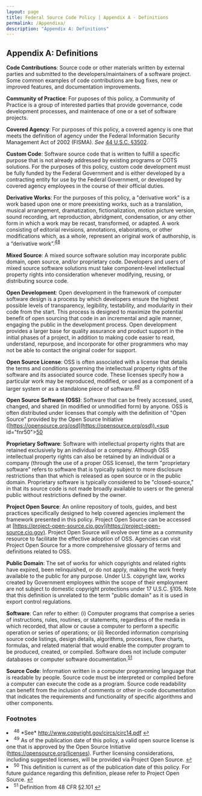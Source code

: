 ```yaml
---
layout: page
title: Federal Source Code Policy | Appendix A - Definitions
permalink: /Appendixa/
description: "Appendix A: Definitions"
---
```


## Appendix A: Definitions

**Code Contributions**: Source code or other materials written by external parties and submitted to the developers/maintainers of a software project. Some common examples of code contributions are bug fixes, new or improved features, and documentation improvements.

**Community of Practice**: For puposes of this policy, a Community of Practice is a group of interested parties that provide governance, code development processes, and maintenace of one or a set of software projects.

**Covered Agency**: For purposes of this policy, a covered agency is one that meets the definition of agency under the Federal Information Security Management Act of 2002 (FISMA). *See* [44 U.S.C. §3502](https://www.gpo.gov/fdsys/granule/USCODE-2011-title44/USCODE-2011-title44-chap35-subchapI-sec3502).

**Custom Code**: Software source code that is written to fulfill a specific purpose that is not already addressed by existing programs or COTS solutions. For the purposes of this policy, custom code development must be fully funded by the Federal Government and is either developed by a contracting entity for use by the Federal Government, or developed by covered agency employees in the course of their official duties.

**Derivative Works**: For the purposes of this policy, a "derivative work" is a work based upon one or more preexisting works, such as a translation, musical arrangement, dramatization, fictionalization, motion picture version, sound recording, art reproduction, abridgment, condensation, or any other form in which a work may be recast, transformed, or adapted. A work consisting of editorial revisions, annotations, elaborations, or other modifications which, as a whole, represent an original work of authorship, is a “derivative work”.<sup id="fnr48"><a href="#fn48">48</a></sup>

**Mixed Source**: A mixed source software solution may incorporate public domain, open source, and/or proprietary code. Developers and users of mixed source software solutions must take component-level intellectual property rights into consideration whenever modifying, reusing, or distributing source code.

**Open Development**: Open development in the framework of computer software design is a process by which developers ensure the highest possible levels of transparency, legibility, testability, and modularity in their code from the start. This process is designed to maximize the potential benefit of open sourcing that code in an incremental and agile manner, engaging the public in the development process. Open development provides a larger base for quality assurance and product support in the initial phases of a project, in addition to making code easier to read, understand, repurpose, and incorporate for other programmers who may not be able to contact the original coder for support.

**Open Source License**: OSS is often associated with a license that details the terms and conditions governing the intellectual property rights of the software and its associated source code. These licenses specify how a particular work may be reproduced, modified, or used as a component of a larger system or as a standalone piece of software.<sup id="fnr49"><a href="#fn49">49</a></sup>

**Open Source Software (OSS)**: Software that can be freely accessed, used, changed, and shared (in modified or unmodified form) by anyone. OSS is often distributed under licenses that comply with the definition of "Open Source" provided by the Open Source Initiative ([https://opensource.org/osd](https://opensource.org/osd)).<sup id="fnr50"><a href="#fn50">50</a></sup>

**Proprietary Software**: Software with intellectual property rights that are retained exclusively by an individual or a company. Although OSS intellectual property rights can also be retained by an individual or a company (through the use of a proper OSS license), the term "proprietary software" refers to software that is typically subject to more disclosure restrictions than that which is released as open source or in the public domain. Proprietary software is typically considered to be "closed-source," in that its source code is not made broadly available to users or the general public without restrictions defined by the owner.

**Project Open Source**: An online repository of tools, guides, and best practices specifically designed to help covered agencies implement the framework presented in this policy. Project Open Source can be accessed at [https://project-open-source.cio.gov](https://project-open-source.cio.gov). Project Open Source will evolve over time as a community resource to facilitate the effective adoption of OSS. Agencies can visit Project Open Source for a more comprehensive glossary of terms and definitions related to OSS.

**Public Domain**: The set of works for which copyrights and related rights have expired, been relinquished, or do not apply, making the work freely available to the public for any purpose. Under U.S. copyright law, works created by Government employees within the scope of their employment are not subject to domestic copyright protections under 17 U.S.C. §105. Note that this definition is unrelated to the term "public domain" as it is used in export control regulations.

**Software**: Can refer to either: (i) Computer programs that comprise a series of instructions, rules, routines, or statements, regardless of the media in which recorded, that allow or cause a computer to perform a specific operation or series of operations; or (ii) Recorded information comprising source code listings, design details, algorithms, processes, flow charts, formulas, and related material that would enable the computer program to be produced, created, or compiled. Software does not include computer databases or computer software documentation.<sup id="fnr51"><a href="#fn51">51</a></sup>

**Source Code**: Information written in a computer programming language that is readable by people. Source code must be interpreted or compiled before a computer can execute the code as a program. Source code readability can benefit from the inclusion of comments or other in-code documentation that indicates the requirements and functionality of specific algorithms and other components.

### Footnotes
<li id="fn48"><sup>48</sup> *See* <a href="http://www.copyright.gov/circs/circ14.pdf">http://www.copyright.gov/circs/circ14.pdf</a> <a href="#fnr48">&#8617;</a></li>
<li id="fn49"><sup>49</sup> As of the publication date of this policy, a valid open source license is one that is approved by the Open Source Initiative (<a href="https://opensource.org/licenses">https://opensource.org/licenses</a>). Further licensing considerations, including suggested licenses, will be provided via Project Open Source. <a href="#fnr49">&#8617;</a></li>
<li id="fn50"><sup>50</sup> This definition is current as of the publication date of this policy. For future guidance regarding this definition, please refer to Project Open Source. <a href="#fnr50">&#8617;</a></li>
<li id="fn51"><sup>51</sup> Definition from 48 CFR §2.101 <a href="#fnr51">&#8617;</a></li>

